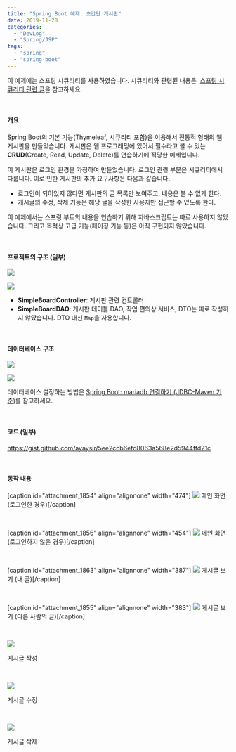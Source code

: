 ```yaml
---
title: "Spring Boot 예제: 초간단 게시판"
date: 2019-11-28
categories: 
  - "DevLog"
  - "Spring/JSP"
tags: 
  - "spring"
  - "spring-boot"
---
```


이 예제에는 스프링 시큐리티를 사용하였습니다. 시큐리티와 관련된 내용은  [스프링 시큐리티 관련 글](http://yoonbumtae.com/?tag=스프링시큐리티)을 참고하세요.

 

#### **개요**

Spring Boot의 기본 기능(Thymeleaf, 시큐리티 포함)을 이용해서 전통적 형태의 웹 게시판을 만들었습니다. 게시판은 웹 프로그래밍에 있어서 필수라고 볼 수 있는 **CRUD**(Create, Read, Update, Delete)를 연습하기에 적당한 예제입니다.

이 게시판은 로그인 환경을 가정하여 만들었습니다. 로그인 관련 부분은 시큐리티에서 다룹니다. 이로 인한 게시판의 추가 요구사항은 다음과 같습니다.

- 로그인이 되어있지 않다면 게시판의 글 목록만 보여주고, 내용은 볼 수 없게 한다.
- 게시글의 수정, 삭제 기능은 해당 글을 작성한 사용자만 접근할 수 있도록 한다.

이 예제에서는 스프링 부트의 내용을 연습하기 위해 자바스크립트는 따로 사용하지 않았습니다. 그리고 목적상 고급 기능(페이징 기능 등)은 아직 구현되지 않았습니다.

 

#### **프로젝트의 구조 (일부)**

 ![](/assets/img/wp-content/uploads/2019/11/스크린샷-2019-11-28-오후-9.21.49.png)

 ![](/assets/img/wp-content/uploads/2019/11/스크린샷-2019-11-28-오후-9.22.00.png)

- **SimpleBoardController**: 게시판 관련 컨트롤러
- **SimpleBoardDAO**: 게시판 테이블 DAO, 작업 편의상 서비스, DTO는 따로 작성하지 않았습니다. DTO 대신 `Map`을 사용합니다.

 

#### **데이터베이스 구조**

 ![](/assets/img/wp-content/uploads/2019/11/스크린샷-2019-11-28-오후-9.30.43.png)

 ![](/assets/img/wp-content/uploads/2019/11/스크린샷-2019-11-28-오후-9.31.56.png)

데이터베이스 설정하는 방법은 [Spring Boot: mariadb 연결하기 (JDBC-Maven 기준)](http://yoonbumtae.com/?p=658)를 참고하세요.

 

#### **코드 (일부)**

https://gist.github.com/ayaysir/5ee2ccb6efd8063a568e2d5944ffd21c

 

#### **동작 내용**

\[caption id="attachment\_1854" align="alignnone" width="474"\] ![](/assets/img/wp-content/uploads/2019/11/스크린샷-2019-11-28-오후-9.00.57.png) 메인 화면 (로그인한 경우)\[/caption\]

 

\[caption id="attachment\_1856" align="alignnone" width="454"\] ![](/assets/img/wp-content/uploads/2019/11/스크린샷-2019-11-28-오후-9.10.16.png) 메인 화면 (로그인하지 않은 경우)\[/caption\]

 

\[caption id="attachment\_1863" align="alignnone" width="387"\] ![](/assets/img/wp-content/uploads/2019/11/스크린샷-2019-11-28-오후-9.37.28.png) 게시글 보기 (내 글)\[/caption\]

 

\[caption id="attachment\_1855" align="alignnone" width="383"\] ![](/assets/img/wp-content/uploads/2019/11/스크린샷-2019-11-28-오후-9.09.12.png) 게시글 보기 (다른 사람의 글)\[/caption\]

 

![](https://media.giphy.com/media/kcC0josb7fmy2b4VhR/giphy.gif)

게시글 작성

 

![](https://media.giphy.com/media/kfF3EO88jbSs0Ulboz/giphy.gif)

게시글 수정

 

![](https://media.giphy.com/media/IbZ1cV7NF1M4A4jFcQ/giphy.gif)

게시글 삭제
